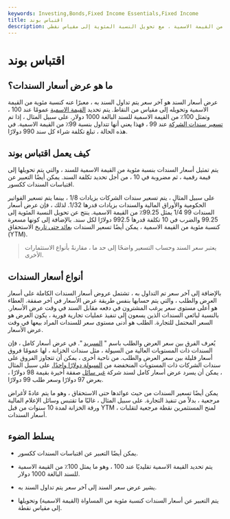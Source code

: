```yaml
---
keywords: Investing,Bonds,Fixed Income Essentials,Fixed Income
title: اقتباس بوند
description: عرض أسعار السند هو السعر الذي يتم تداول السند به ، ويتم التعبير عنه عادةً كنسبة مئوية من القيمة الاسمية ، مع تحويل النسبة المئوية إلى مقياس نقطي.
---
```


# اقتباس بوند
## ما هو عرض أسعار السندات؟

عرض أسعار السند هو آخر سعر يتم تداول السند به ، معبرًا عنه كنسبة مئوية من القيمة الاسمية وتحويله إلى مقياس من النقاط. يتم تحديد [القيمة الاسمية](/parvalue) عمومًا عند 100 ، وتمثل 100٪ من القيمة الاسمية للسند البالغة 1000 دولار. على سبيل المثال ، إذا تم [تسعير سندات الشركة](/corporatebond) عند 99 ، فهذا يعني أنها تتداول بنسبة 99٪ من القيمة الاسمية. في هذه الحالة ، تبلغ تكلفة شراء كل سند 990 دولارًا.

## كيف يعمل اقتباس بوند

يتم تمثيل أسعار السندات بنسبة مئوية من القيمة الاسمية للسند ، والتي يتم تحويلها إلى قيمة رقمية ، ثم مضروبة في 10 ، من أجل تحديد تكلفة السند. يمكن أيضًا التعبير عن اقتباسات السندات ككسور.

على سبيل المثال ، يتم تسعير سندات الشركات بزيادات 1/8 ، بينما يتم تسعير الفواتير الحكومية والأوراق المالية والسندات بزيادات قدرها 1/32. لذلك ، فإن عرض أسعار السندات 99 1/4 يمثل 99.25٪ من القيمة الاسمية. ينتج عن تحويل النسبة المئوية إلى 99.25 والضرب في 10 تكلفة قدرها 992.5 دولارًا لكل سند. بالإضافة إلى كونها مسعرة كنسبة مئوية من القيمة الاسمية ، يمكن أيضًا تسعير السندات [بعائد حتى تاريخ](/yieldtomaturity) الاستحقاق (YTM).

> يعتبر سعر السند وحساب التسعير واضحًا إلى حد ما ، مقارنةً بأنواع الاستثمارات الأخرى.

>

## أنواع أسعار السندات

بالإضافة إلى آخر سعر تم التداول به ، تشتمل عروض أسعار السندات الكاملة على أسعار العرض والطلب ، والتي يتم حسابها بنفس طريقة عرض الأسعار في آخر صفقة. العطاء هو أعلى مستوى سعر يرغب المشترون في دفعه مقابل السند في وقت عرض الأسعار. بالنسبة لبائعي السندات الذين يسعون إلى تنفيذ عمليات تجارية فورية ، يكون العرض هو السعر المحتمل للتجارة. الطلب هو أدنى مستوى سعر للسندات المراد بيعها في وقت عرض الأسعار.

يُعرف الفرق بين سعر العرض والطلب باسم " [السبريد](/spread) ". في عرض أسعار كامل ، فإن السندات ذات المستويات العالية من السيولة ، مثل سندات الخزانة ، لها عمومًا فروق أسعار قليلة بين سعر العرض والطلب. من ناحية أخرى ، يمكن أن تتجاوز الفروق على سندات الشركات ذات المستويات المنخفضة من [السيولة دولارًا واحدًا.](/liquidity) على سبيل المثال ، يمكن أن يسرد عرض أسعار كامل لسند شركة [غير سائل](/illiquid) صفقة أخيرة بقيمة 98 دولارًا ، بعرض 97 دولارًا وسعر طلب 99 دولارًا.

يمكن أيضًا تسعير السندات من حيث عوائدها حتى الاستحقاق ، وهو ما يتم عادةً لأغراض مرجعية ، بدلاً من تنفيذ التجارة. على سبيل المثال ، غالبًا ما تقتبس وسائل الإعلام المالية ورقة الخزانة لمدة 10 سنوات من قبل YTM ، لمنح المستثمرين نقطة مرجعية لتقلبات أسعار السندات.

## يسلط الضوء

- يمكن أيضًا التعبير عن اقتباسات السندات ككسور.

- يتم تحديد القيمة الاسمية تقليديًا عند 100 ، وهو ما يمثل 100٪ من القيمة الاسمية للسند البالغة 1000 دولار.

- يشير عرض سعر السند إلى آخر سعر يتم تداول السند به.

- يتم التعبير عن أسعار السندات كنسبة مئوية من المساواة (القيمة الاسمية) وتحويلها إلى مقياس نقطة.

